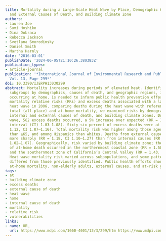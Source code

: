 ```yaml
---
title: Mortality during a Large-Scale Heat Wave by Place, Demographic Group, Internal
  and External Causes of Death, and Building Climate Zone
authors:
- Lauren Joe
- Sumi Hoshiko
- Dina Dobraca
- Rebecca Jackson
- Svetlana Smorodinsky
- Daniel Smith
- Martha Harnly
date: '2016-03-01'
publishDate: '2024-06-05T21:10:26.380383Z'
publication_types:
- article-journal
publication: '*International Journal of Environmental Research and Public Health 2016,
  Vol. 13, Page 299*'
doi: 10.3390/IJERPH13030299
abstract: Mortality increases during periods of elevated heat. Identification of vulnerable
  subgroups by demographics, causes of death, and geographic regions, including deaths
  occurring at home, is needed to inform public health prevention efforts. We calculated
  mortality relative risks (RRs) and excess deaths associated with a large-scale California
  heat wave in 2006, comparing deaths during the heat wave with reference days. For
  total (all-place) and at-home mortality, we examined risks by demographic factors,
  internal and external causes of death, and building climate zones. During the heat
  wave, 582 excess deaths occurred, a 5% increase over expected (RR = 1.05, 95% confidence
  interval (CI) 1.03–1.08). Sixty-six percent of excess deaths were at home (RR =
  1.12, CI 1.07–1.16). Total mortality risk was higher among those aged 35–44 years
  than ≥65, and among Hispanics than whites. Deaths from external causes increased
  more sharply (RR = 1.18, CI 1.10–1.27) than from internal causes (RR = 1.04, CI
  1.02–1.07). Geographically, risk varied by building climate zone; the highest risks
  of at-home death occurred in the northernmost coastal zone (RR = 1.58, CI 1.01–2.48)
  and the southernmost zone of California’s Central Valley (RR = 1.43, CI 1.21–1.68).
  Heat wave mortality risk varied across subpopulations, and some patterns of vulnerability
  differed from those previously identified. Public health efforts should also address
  at-home mortality, non-elderly adults, external causes, and at-risk geographic regions.
tags:
- at
- building climate zone
- excess deaths
- external cause of death
- heat wave
- home
- internal cause of death
- mortality
- relative risk
- vulnerabilities
links:
- name: URL
  url: https://www.mdpi.com/1660-4601/13/3/299/htm https://www.mdpi.com/1660-4601/13/3/299
---
```

